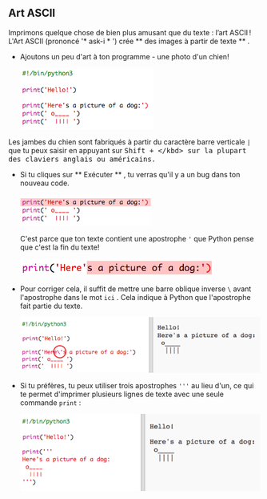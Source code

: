 ## Art ASCII

Imprimons quelque chose de bien plus amusant que du texte : l’art ASCII ! L'Art ASCII (prononcé '* ask-i * ') crée ** des images à partir de texte ** .

+ Ajoutons un peu d'art à ton programme - une photo d'un chien!
    
    ![screenshot](images/me-dog.png)

Les jambes du chien sont fabriqués à partir du caractère barre verticale `|` que tu peux saisir en appuyant sur <kbd>Shift + \</kbd> sur la plupart des claviers anglais ou américains.

+ Si tu cliques sur ** Exécuter ** , tu verras qu'il y a un bug dans ton nouveau code.
    
    ![screenshot](images/me-dog-bug.png)
    
    C'est parce que ton texte contient une apostrophe ` ' ` que Python pense que c'est la fin du texte!
    
    ![screenshot](images/me-dog-quote.png)

+ Pour corriger cela, il suffit de mettre une barre oblique inverse ` \ ` avant l'apostrophe dans le mot ` ici ` . Cela indique à Python que l'apostrophe fait partie du texte.
    
    ![screenshot](images/me-dog-bug-fix.png)

+ Si tu préfères, tu peux utiliser trois apostrophes `'''` au lieu d'un, ce qui te permet d'imprimer plusieurs lignes de texte avec une seule commande `print` :
    
    ![screenshot](images/me-dog-triple-quote.png)